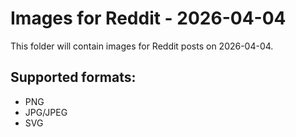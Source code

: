# Images for Reddit - 2026-04-04

This folder will contain images for Reddit posts on 2026-04-04.

## Supported formats:
- PNG
- JPG/JPEG
- SVG
